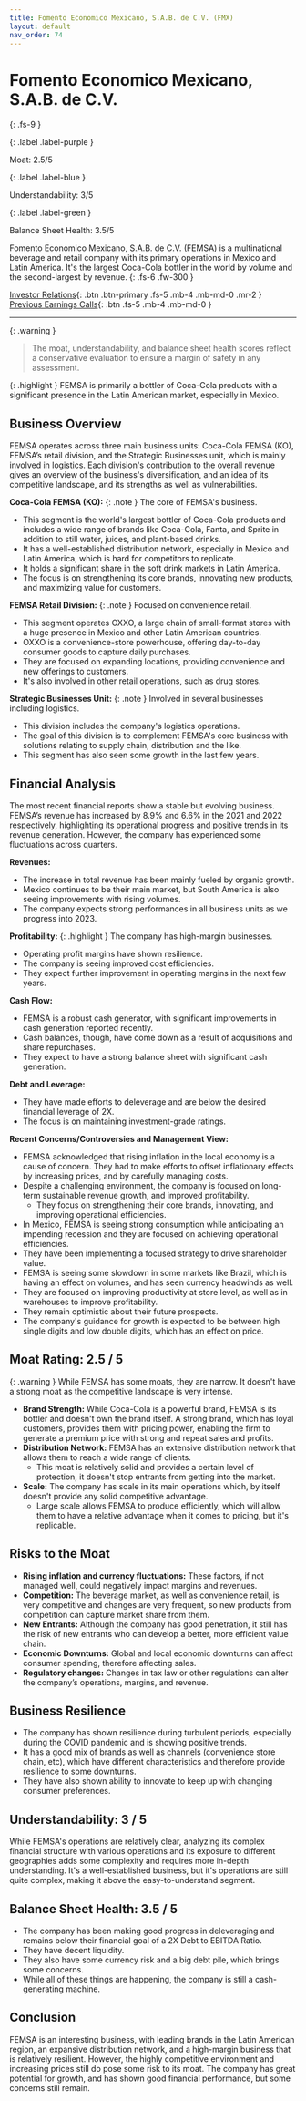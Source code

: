 ```yaml
---
title: Fomento Economico Mexicano, S.A.B. de C.V. (FMX)
layout: default
nav_order: 74
---
```


# Fomento Economico Mexicano, S.A.B. de C.V.
{: .fs-9 }

{: .label .label-purple }

Moat: 2.5/5

{: .label .label-blue }

Understandability: 3/5

{: .label .label-green }

Balance Sheet Health: 3.5/5

Fomento Economico Mexicano, S.A.B. de C.V. (FEMSA) is a multinational beverage and retail company with its primary operations in Mexico and Latin America. It's the largest Coca-Cola bottler in the world by volume and the second-largest by revenue.
{: .fs-6 .fw-300 }

[Investor Relations](https://www.google.com/search?q=FMX+investor+relations){: .btn .btn-primary .fs-5 .mb-4 .mb-md-0 .mr-2 }
[Previous Earnings Calls](https://discountingcashflows.com/company/FMX/transcripts/){: .btn .fs-5 .mb-4 .mb-md-0 }

---

{: .warning }
>The moat, understandability, and balance sheet health scores reflect a conservative evaluation to ensure a margin of safety in any assessment.



{: .highlight }
FEMSA is primarily a bottler of Coca-Cola products with a significant presence in the Latin American market, especially in Mexico.

## Business Overview
FEMSA operates across three main business units: Coca-Cola FEMSA (KO), FEMSA’s retail division, and the Strategic Businesses unit, which is mainly involved in logistics. Each division's contribution to the overall revenue gives an overview of the business's diversification, and an idea of its competitive landscape, and its strengths as well as vulnerabilities.

**Coca-Cola FEMSA (KO):**
{: .note }
The core of FEMSA's business.
*   This segment is the world's largest bottler of Coca-Cola products and includes a wide range of brands like Coca-Cola, Fanta, and Sprite in addition to still water, juices, and plant-based drinks.
*   It has a well-established distribution network, especially in Mexico and Latin America, which is hard for competitors to replicate.
*  It holds a significant share in the soft drink markets in Latin America. 
*   The focus is on strengthening its core brands, innovating new products, and maximizing value for customers. 

**FEMSA Retail Division:**
{: .note }
Focused on convenience retail.
* This segment operates OXXO, a large chain of small-format stores with a huge presence in Mexico and other Latin American countries. 
*   OXXO is a convenience-store powerhouse, offering day-to-day consumer goods to capture daily purchases.
*   They are focused on expanding locations, providing convenience and new offerings to customers.
*   It's also involved in other retail operations, such as drug stores.

**Strategic Businesses Unit:**
{: .note }
Involved in several businesses including logistics.
*   This division includes the company's logistics operations.
*   The goal of this division is to complement FEMSA's core business with solutions relating to supply chain, distribution and the like.
* This segment has also seen some growth in the last few years.

## Financial Analysis

The most recent financial reports show a stable but evolving business. FEMSA’s revenue has increased by 8.9% and 6.6% in the 2021 and 2022 respectively, highlighting its operational progress and positive trends in its revenue generation. However, the company has experienced some fluctuations across quarters.

**Revenues:**
*   The increase in total revenue has been mainly fueled by organic growth. 
*   Mexico continues to be their main market, but South America is also seeing improvements with rising volumes.
*  The company expects strong performances in all business units as we progress into 2023.
   
**Profitability:**
{: .highlight }
The company has high-margin businesses.
*  Operating profit margins have shown resilience.
*  The company is seeing improved cost efficiencies.
*  They expect further improvement in operating margins in the next few years.

**Cash Flow:**
*  FEMSA is a robust cash generator, with significant improvements in cash generation reported recently.
*  Cash balances, though, have come down as a result of acquisitions and share repurchases.
*  They expect to have a strong balance sheet with significant cash generation.

**Debt and Leverage:**
*   They have made efforts to deleverage and are below the desired financial leverage of 2X.
*  The focus is on maintaining investment-grade ratings.

**Recent Concerns/Controversies and Management View:**
*   FEMSA acknowledged that rising inflation in the local economy is a cause of concern. They had to make efforts to offset inflationary effects by increasing prices, and by carefully managing costs.
*  Despite a challenging environment, the company is focused on long-term sustainable revenue growth, and improved profitability.
    * They focus on strengthening their core brands, innovating, and improving operational efficiencies.
*   In Mexico, FEMSA is seeing strong consumption while anticipating an impending recession and they are focused on achieving operational efficiencies.
*  They have been implementing a focused strategy to drive shareholder value.
*   FEMSA is seeing some slowdown in some markets like Brazil, which is having an effect on volumes, and has seen currency headwinds as well.
* They are focused on improving productivity at store level, as well as in warehouses to improve profitability.
*  They remain optimistic about their future prospects.
*  The company's guidance for growth is expected to be between high single digits and low double digits, which has an effect on price.

## Moat Rating: 2.5 / 5

{: .warning }
While FEMSA has some moats, they are narrow. It doesn't have a strong moat as the competitive landscape is very intense.
*   **Brand Strength:** While Coca-Cola is a powerful brand, FEMSA is its bottler and doesn't own the brand itself. A strong brand, which has loyal customers, provides them with pricing power, enabling the firm to generate a premium price with strong and repeat sales and profits.
*    **Distribution Network:** FEMSA has an extensive distribution network that allows them to reach a wide range of clients.
     *  This moat is relatively solid and provides a certain level of protection, it doesn't stop entrants from getting into the market.
*  **Scale:** The company has scale in its main operations which, by itself doesn't provide any solid competitive advantage. 
    *    Large scale allows FEMSA to produce efficiently, which will allow them to have a relative advantage when it comes to pricing, but it's replicable.

## Risks to the Moat
*    **Rising inflation and currency fluctuations:** These factors, if not managed well, could negatively impact margins and revenues.
*   **Competition:** The beverage market, as well as convenience retail, is very competitive and changes are very frequent, so new products from competition can capture market share from them.
*    **New Entrants:** Although the company has good penetration, it still has the risk of new entrants who can develop a better, more efficient value chain.
*   **Economic Downturns:** Global and local economic downturns can affect consumer spending, therefore affecting sales.
*  **Regulatory changes:** Changes in tax law or other regulations can alter the company’s operations, margins, and revenue.

## Business Resilience
*   The company has shown resilience during turbulent periods, especially during the COVID pandemic and is showing positive trends.
*   It has a good mix of brands as well as channels (convenience store chain, etc), which have different characteristics and therefore provide resilience to some downturns.
*  They have also shown ability to innovate to keep up with changing consumer preferences.

## Understandability: 3 / 5

While FEMSA's operations are relatively clear, analyzing its complex financial structure with various operations and its exposure to different geographies adds some complexity and requires more in-depth understanding. It's a well-established business, but it's operations are still quite complex, making it above the easy-to-understand segment.

## Balance Sheet Health: 3.5 / 5

*   The company has been making good progress in deleveraging and remains below their financial goal of a 2X Debt to EBITDA Ratio.
*  They have decent liquidity.
*   They also have some currency risk and a big debt pile, which brings some concerns.
* While all of these things are happening, the company is still a cash-generating machine.

## Conclusion
FEMSA is an interesting business, with leading brands in the Latin American region, an expansive distribution network, and a high-margin business that is relatively resilient. However, the highly competitive environment and increasing prices still do pose some risk to its moat. The company has great potential for growth, and has shown good financial performance, but some concerns still remain.
